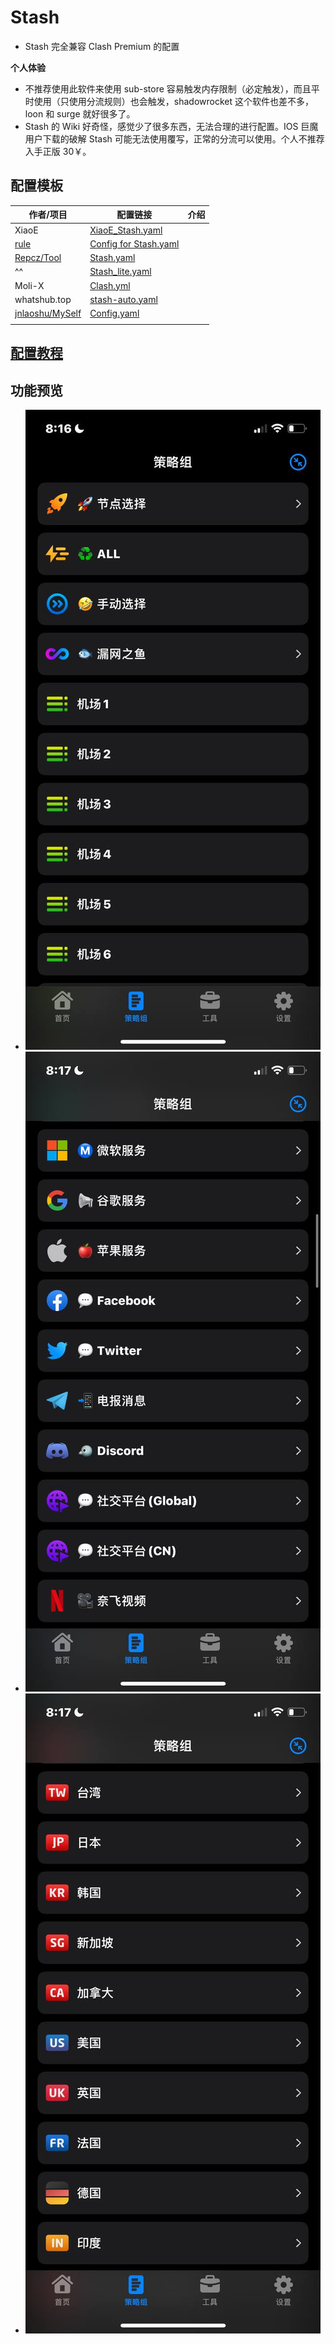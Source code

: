 # Stash
- Stash 完全兼容 Clash Premium 的配置

**个人体验**
- 不推荐使用此软件来使用 sub-store 容易触发内存限制（必定触发），而且平时使用（只使用分流规则）也会触发，shadowrocket 这个软件也差不多，loon 和 surge 就好很多了。
- Stash 的 Wiki 好奇怪，感觉少了很多东西，无法合理的进行配置。IOS 巨魔用户下载的破解 Stash 可能无法使用覆写，正常的分流可以使用。个人不推荐入手正版 30￥。

## 配置模板

| 作者/项目                                                 | 配置链接                                                                                                                                            | 介绍  |
| ----------------------------------------------------- | ----------------------------------------------------------------------------------------------------------------------------------------------- | --- |
| XiaoE                                                 | [XiaoE_Stash.yaml](https://raw.githubusercontent.com/LaolunsiG/XiaoE_PCR/main/Config_File/Stash/Config/XiaoE_Stash.yaml)                        |     |
| [rule](https://github.com/Infatuation-Fei/rule)       | [Config for Stash.yaml](https://github.com/Infatuation-Fei/rule/blob/main/Stash/%E9%85%8D%E7%BD%AE%E6%A8%A1%E6%9D%BF/Config%20for%20Stash.yaml) |     |
| [Repcz/Tool](https://github.com/Repcz/Tool)           | [Stash.yaml](https://raw.githubusercontent.com/Repcz/Tool/refs/heads/X/Stash/Stash.yaml)                                                        |     |
| ^^                                                    | [Stash_lite.yaml](https://raw.githubusercontent.com/Repcz/Tool/refs/heads/X/Stash/Stash_lite.yaml)                                              |     |
| Moli-X                                                | [Clash.yml](https://raw.githubusercontent.com/Moli-X/Resources/main/Clash/Clash.yml)                                                            |     |
| whatshub.top                                          | [stash-auto.yaml](https://whatshub.top/config/stash-auto.yaml)                                                                                  |     |
| [jnlaoshu/MySelf](https://github.com/jnlaoshu/MySelf) | [Config.yaml](https://raw.githubusercontent.com/jnlaoshu/MySelf/refs/heads/main/Stash/Config.yaml)                                              |     |
|                                                       |                                                                                                                                                 |     |

## [配置教程](https://github.com/LaolunsiG/PCR/blob/main/Config_File/Stash/Stash%20%E9%85%8D%E7%BD%AE%E6%95%99%E7%A8%8B%E5%92%8C%E9%85%8D%E7%BD%AE%E6%A8%A1%E6%9D%BF.md)

## 功能预览
- ![1](https://github.com/LaolunsiG/PCR/blob/main/Config_File/Stash/Picture/1.jpg?raw=true)
- ![2](https://github.com/LaolunsiG/PCR/blob/main/Config_File/Stash/Picture/2.jpg?raw=true)
- ![3](https://github.com/LaolunsiG/PCR/blob/main/Config_File/Stash/Picture/3.jpg?raw=true)


